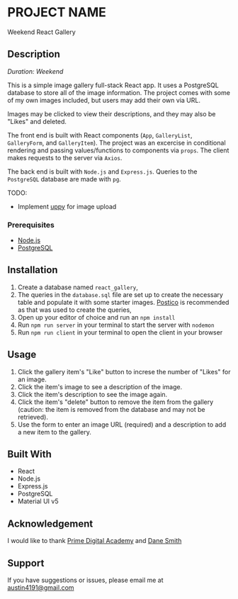 # PROJECT NAME

Weekend React Gallery

## Description

_Duration: Weekend_

This is a simple image gallery full-stack React app. It uses a PostgreSQL database to store all of the image information. The project comes with some of my own images included, but users may add their own via URL.

Images may be clicked to view their descriptions, and they may also be "Likes" and deleted.

The front end is built with React components (`App`, `GalleryList`, `GalleryForm`, and `GalleryItem`). The project was an excercise in conditional rendering and passing values/functions to components via `props`. The client makes requests to the server via `Axios`.

The back end is built with `Node.js` and `Express.js`. Queries to the `PostgreSQL` database are made with `pg`.

TODO:

- Implement [uppy](https://uppy.io/) for image upload

### Prerequisites

- [Node.js](https://nodejs.org/en/)
- [PostgreSQL](https://www.postgresql.org/)

## Installation

1. Create a database named `react_gallery`,
2. The queries in the `database.sql` file are set up to create the necessary table and populate it with some starter images. [Postico](https://eggerapps.at/postico/) is recommended as that was used to create the queries,
3. Open up your editor of choice and run an `npm install`
4. Run `npm run server` in your terminal to start the server with `nodemon`
5. Run `npm run client` in your terminal to open the client in your browser

## Usage

1. Click the gallery item's "Like" button to increse the number of "Likes" for an image.
2. Click the item's image to see a description of the image.
3. Click the item's description to see the image again.
4. Click the item's "delete" button to remove the item from the gallery (caution: the item is removed from the database and may not be retrieved).
5. Use the form to enter an image URL (required) and a description to add a new item to the gallery.

## Built With

- React
- Node.js
- Express.js
- PostgreSQL
- Material UI v5

## Acknowledgement

I would like to thank [Prime Digital Academy](www.primeacademy.io) and [Dane Smith](https://github.com/DoctorHowser)

## Support

If you have suggestions or issues, please email me at [austin4191@gmail.com](www.google.com)
